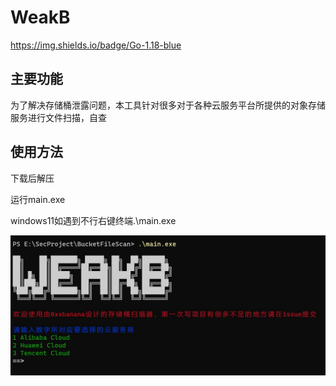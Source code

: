 # WeakB
https://img.shields.io/badge/Go-1.18-blue

## 主要功能

为了解决存储桶泄露问题，本工具针对很多对于各种云服务平台所提供的对象存储服务进行文件扫描，自查



## 使用方法

下载后解压

运行main.exe

windows11如遇到不行右键终端.\main.exe

![](https://github.com/0xxbanana/BucketFileScanner/blob/master/WeakB.jpg)

